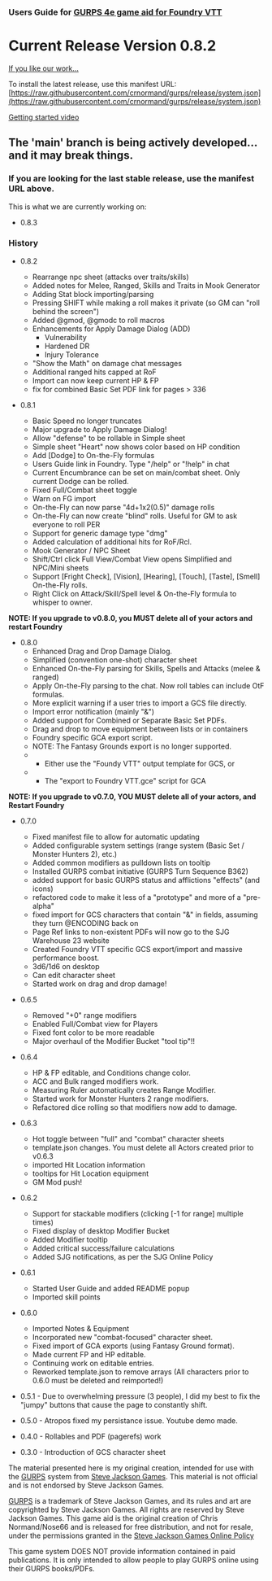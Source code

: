 ### Users Guide for [GURPS 4e game aid for Foundry VTT](https://bit.ly/2JaSlQd)

# Current Release Version 0.8.2
[If you like our work...](https://ko-fi.com/crnormand)

To install the latest release, use this manifest URL:   
[https://raw.githubusercontent.com/crnormand/gurps/release/system.json](https://raw.githubusercontent.com/crnormand/gurps/release/system.json)

[Getting started video](https://youtu.be/FUqtOkdyBCo)

## The 'main' branch is being actively developed... and it may break things.   
### If you are looking for the last stable release, use the manifest URL above.

This is what we are currently working on:
- 0.8.3

### History
- 0.8.2
    - Rearrange npc sheet (attacks over traits/skills)
    - Added notes for Melee, Ranged, Skills and Traits in Mook Generator
    - Adding Stat block importing/parsing
    - Pressing SHIFT while making a roll makes it private (so GM can "roll behind the screen")
    - Added @gmod, @gmodc to roll macros
    - Enhancements for Apply Damage Dialog (ADD)
      - Vulnerability
      - Hardened DR
      - Injury Tolerance
    - "Show the Math" on damage chat messages
    - Additional ranged hits capped at RoF
    - Import can now keep current HP & FP
    - fix for combined Basic Set PDF link for pages > 336

- 0.8.1
    - Basic Speed no longer truncates
    - Major upgrade to Apply Damage Dialog!
    - Allow "defense" to be rollable in Simple sheet
    - Simple sheet "Heart" now shows color based on HP condition
    - Add [Dodge] to On-the-Fly formulas
    - Users Guide link in Foundry.   Type "/help" or "!help" in chat
    - Current Encumbrance can be set on main/combat sheet.   Only current Dodge can be rolled.
    - Fixed Full/Combat sheet toggle
    - Warn on FG import
    - On-the-Fly can now parse "4d+1x2(0.5)" damage rolls
    - On-the-Fly can now create "blind" rolls.   Useful for GM to ask everyone to roll PER
    - Support for generic damage type "dmg"
    - Added calculation of additional hits for RoF/Rcl.
    - Mook Generator / NPC Sheet
    - Shift/Ctrl click Full View/Combat View opens Simplified and NPC/Mini sheets
    - Support [Fright Check], [Vision], [Hearing], [Touch], [Taste], [Smell] On-the-Fly rolls.
    - Right Click on Attack/Skill/Spell level & On-the-Fly formula to whisper to owner.
		
**NOTE: If you upgrade to v0.8.0, you MUST delete all of your actors and restart Foundry**
- 0.8.0
    - Enhanced Drag and Drop Damage Dialog.
    - Simplified (convention one-shot) character sheet
    - Enhanced On-the-Fly parsing for Skills, Spells and Attacks (melee & ranged)
    - Apply On-the-Fly parsing to the chat.   Now roll tables can include OtF formulas.
    - More explicit warning if a user tries to import a GCS file directly.
    - Import error notification (mainly "&")
    - Added support for Combined or Separate Basic Set PDFs.
    - Drag and drop to move equipment between lists or in containers
    - Foundry specific GCA export script.    
    - NOTE:   The Fantasy Grounds export is no longer supported.   
    - - Either use the "Foundy VTT" output template for GCS, or
    - - The "export to Foundry VTT.gce" script for GCA	
    
**NOTE: If you upgrade to v0.7.0, YOU MUST delete all of your actors, and Restart Foundry**

- 0.7.0
    - Fixed manifest file to allow for automatic updating
    - Added configurable system settings (range system (Basic Set / Monster Hunters 2), etc.)
    - Added common modifiers as pulldown lists on tooltip
    - Installed GURPS combat initiative (GURPS Turn Sequence B362)
    - added support for basic GURPS status and afflictions "effects" (and icons)
    - refactored code to make it less of a "prototype" and more of a "pre-alpha"
    - fixed import for GCS characters that contain "&" in fields, assuming they turn @ENCODING back on
    - Page Ref links to non-existent PDFs will now go to the SJG Warehouse 23 website
    - Created Foundry VTT specific GCS export/import and massive performance boost.
    - 3d6/1d6 on desktop
    - Can edit character sheet
    - Started work on drag and drop damage!
    
- 0.6.5
    - Removed "+0" range modifiers
    - Enabled Full/Combat view for Players
    - Fixed font color to be more readable
    - Major overhaul of the Modifier Bucket "tool tip"!!
- 0.6.4
    - HP & FP editable, and Conditions change color.
    - ACC and Bulk ranged modifiers work.
    - Measuring Ruler automatically creates Range Modifier.
    - Started work for Monster Hunters 2 range modifiers.
    - Refactored dice rolling so that modifiers now add to damage.
- 0.6.3
    - Hot toggle between "full" and "combat" character sheets
    - template.json changes.   You must delete all Actors created prior to v0.6.3
    - imported Hit Location information
    - tooltips for Hit Location equipment
    - GM Mod push!
- 0.6.2
    - Support for stackable modifiers (clicking [-1 for range] multiple times)
    - Fixed display of desktop Modifier Bucket
    - Added Modifier tooltip
    - Added critical success/failure calculations
    - Added SJG notifications, as per the SJG Online Policy
- 0.6.1
    - Started User Guide and added README popup
    - Imported skill points
- 0.6.0 
    - Imported Notes & Equipment
    - Incorporated new "combat-focused" character sheet.  
    -	Fixed import of GCA exports (using Fantasy Ground format).   
    - Made current FP and HP editable.
    -	Continuing work on editable entries.   
    -	Reworked template.json to remove arrays (All characters prior to 0.6.0 must be deleted and reimported!)
- 0.5.1 - Due to overwhelming pressure (3 people), I did my best to fix the "jumpy" buttons that cause the page to constantly shift.
- 0.5.0 - Atropos fixed my persistance issue.   Youtube demo made.
- 0.4.0 - Rollables and PDF (pagerefs) work
- 0.3.0 - Introduction of GCS character sheet

The material presented here is my original creation, intended for use with the [GURPS](http://www.sjgames.com/gurps) system from [Steve Jackson Games](ttp://www.sjgames.com). This material is not official and is not endorsed by Steve Jackson Games.

[GURPS](http://www.sjgames.com/gurps) is a trademark of Steve Jackson Games, and its rules and art are copyrighted by Steve Jackson Games. All rights are reserved by Steve Jackson Games. This game aid is the original creation of Chris Normand/Nose66 and is released for free distribution, and not for resale, under the permissions granted in the [Steve Jackson Games Online Policy](http://www.sjgames.com/general/online_policy.html)

This game system DOES NOT provide information contained in paid publications.   It is only intended to allow people to play GURPS online using their GURPS books/PDFs.
